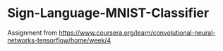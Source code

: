 # Sign-Language-MNIST-Classifier
Assignment from https://www.coursera.org/learn/convolutional-neural-networks-tensorflow/home/week/4
